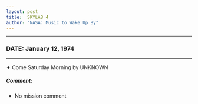 ```yaml
---
layout: post
title:  SKYLAB 4
author: "NASA: Music to Wake Up By"
---
```


----
### DATE: January 12, 1974
----
✦ Come Saturday Morning by UNKNOWN

##### Comment:
* No mission comment

